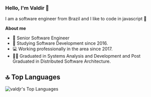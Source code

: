 
### Hello, I'm Valdir 👋
I am a software engineer from Brazil and I like to code in javascript 😬

**About me**

- 💼 Senior Software Engineer
- 📓 Studying Software Development since 2016.
- 💻 Working professionally in the area since 2017.
- 👨‍🎓 Graduated in Systems Analysis and Development and Post Graduated in Distributed Software Architecture.

## 🔝 Top Languages
![valdjr's Top Languages](https://github-readme-stats.vercel.app/api/top-langs/?username=valdjr&theme=dark&langs_count=100&layout=compact&hide_border=true&card_width=500&hide_title=true)

